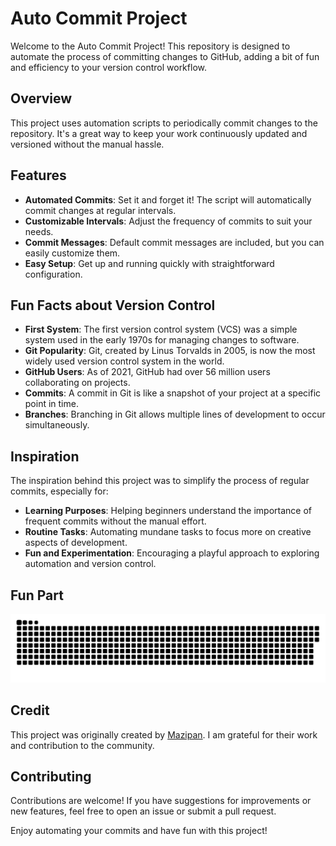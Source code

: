 # Auto Commit Project

Welcome to the Auto Commit Project! This repository is designed to automate the process of committing changes to GitHub, adding a bit of fun and efficiency to your version control workflow.

## Overview

This project uses automation scripts to periodically commit changes to the repository. It's a great way to keep your work continuously updated and versioned without the manual hassle.

## Features

- **Automated Commits**: Set it and forget it! The script will automatically commit changes at regular intervals.
- **Customizable Intervals**: Adjust the frequency of commits to suit your needs.
- **Commit Messages**: Default commit messages are included, but you can easily customize them.
- **Easy Setup**: Get up and running quickly with straightforward configuration.

## Fun Facts about Version Control

- **First System**: The first version control system (VCS) was a simple system used in the early 1970s for managing changes to software.
- **Git Popularity**: Git, created by Linus Torvalds in 2005, is now the most widely used version control system in the world.
- **GitHub Users**: As of 2021, GitHub had over 56 million users collaborating on projects.
- **Commits**: A commit in Git is like a snapshot of your project at a specific point in time.
- **Branches**: Branching in Git allows multiple lines of development to occur simultaneously.

## Inspiration

The inspiration behind this project was to simplify the process of regular commits, especially for:

- **Learning Purposes**: Helping beginners understand the importance of frequent commits without the manual effort.
- **Routine Tasks**: Automating mundane tasks to focus more on creative aspects of development.
- **Fun and Experimentation**: Encouraging a playful approach to exploring automation and version control.


## Fun Part

<p align="center">
 <img width="1000" src="assets/github-snake.svg" alt="snake"/>
</p>


## Credit

This project was originally created by [Mazipan](https://github.com/mazipan). I am grateful for their work and contribution to the community.

## Contributing

Contributions are welcome! If you have suggestions for improvements or new features, feel free to open an issue or submit a pull request.


Enjoy automating your commits and have fun with this project!


